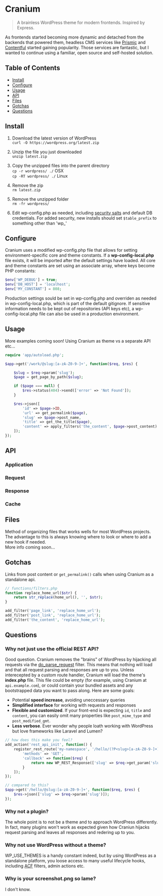# Cranium

> A brainless WordPress theme for modern frontends. Inspired by Express.

As frontends started becoming more dynamic and detached from the backends that powered them, headless CMS services like [Prismic](https://prismic.io/) and [Contentful](https://www.contentful.com/) started gaining popularity. Those services are fantastic, but I wanted to continue using a familiar, open source and self-hosted solution.

## Table of Contents

- [Install](#install)
- [Configure](#configure)
- [Usage](#usage)
- [API](#api)
- [Files](#files)
- [Gotchas](#gotchas)
- [Questions](#questions)

## Install

1. Download the latest version of WordPress<br>`curl -O https://wordpress.org/latest.zip`

2. Unzip the file you just downloaded<br>
`unzip latest.zip`

3. Copy the unzipped files into the parent directory<br>
`cp -r wordpress/ ./` OSX<br>
`cp -RT wordpress/ ./` Linux

4. Remove the zip<br>
`rm latest.zip`

5. Remove the unzipped folder<br>
`rm -fr wordpress/`

6. Edit wp-config.php as needed, including [security salts](https://api.wordpress.org/secret-key/1.1/salt/) and default DB credentials. For added security, new installs should set `$table_prefix` to something other than 'wp_'

## Configure

Cranium uses a modified wp-config.php file that allows for setting environment-specific core and theme constants. If a **wp-config-local.php** file exists, it will be imported after the default settings have loaded. All core and theme constants are set using an associate array, where keys become PHP constants:

```php
$env['WP_DEBUG'] = true;
$env['DB_HOST'] = 'localhost';
$env['MY_CONSTANT'] = 808;
```

Production settings sould be set in wp-config.php and overriden as needed in wp-config-local.php, which is part of the default gitignore. If sensitive information needs to be kept out of repositories (API keys etc), a wp-config-local.php file can also be used in a production environment.

## Usage

More examples coming soon!
Using Cranium as theme vs a separate API etc...

```php
require 'app/autoload.php';

$app->get('/work/@slug:[a-zA-Z0-9-]+', function($req, $res) {

    $slug = $req->param('slug');
    $page = get_page_by_path($slug);

    if ($page === null) {
        $res->status(404)->send(['error' => 'Not Found']);
    }

    $res->json([
        'id' => $page->ID,
        'url' => get_permalink($page),
        'slug' => $page->post_name,
        'title' => get_the_title($page),
        'content' => apply_filters('the_content', $page->post_content)
    ]);
});
```

## API

### Application
### Request
### Response
### Cache

## Files

Method of organizing files that works wells for most WordPress projects.<br>
The advantage to this is always knowing where to look or where to add a new hook if needed.<br>
More info coming soon...

## Gotchas

Links from post content or `get_permalink()` calls when using Cranium as a standalone api.

```php
// functions/filters.php
function replace_home_url($str) {
    return str_replace(home_url(), '', $str);
}

add_filter('page_link', 'replace_home_url');
add_filter('post_link', 'replace_home_url');
add_filter('the_content', 'replace_home_url');
```

## Questions

### Why not just use the official REST API?
Good question. Cranium removes the "brains" of WordPress by hijacking all requests via the [do_parse_request](https://developer.wordpress.org/reference/hooks/do_parse_request/) filter. This means that nothing will load and that all request parsing and responses are up to you. Unless interecepted by a custom route handler, Cranium will load the theme's **index.php** file. This file could be empty (for example, using Cranium at `api.example.com`), or could contain your bundled assets and any bootstrapped data you want to pass along. Here are some goals:

* Potential **speed increase**, avoiding uneccessary queries
* **Simplified interface** for working with requests and responses
* **Flexible and customized**. If your front-end is expecting `id`, `title` and `content`, you can easily omit many properties like `post_mime_type` and `post_modified_gmt`.
* **Less verbose**. Ever wonder why people loath working with WordPress but love frameworks like Laravel and Lumen?
```php
// how does this make you feel?
add_action('rest_api_init', function() {
    register_rest_route('my-namespace', '/hello/(?P<slug>[a-zA-Z0-9-]+)', [
        'methods' => 'GET',
        'callback' => function($req) {
            return new WP_REST_Response(['slug' => $req->get_param('slug')]);
        }
    ]);
});

// compared to this?
$app->get('/hello/@slug:[a-zA-Z0-9-]+', function($req, $res) {
    $res->json(['slug' => $req->param('slug')]);
});
```

### Why not a plugin?
The whole point is to not be a theme and to approach WordPress differently. In fact, many plugins won't work as expected given how Craniun hijacks request parsing and leaves all responses and redering up to you.

### Why not use WordPress without a theme?
WP_USE_THEMES is a handy constant indeed, but by using WordPress as a standalone platform, you loose access to many useful lifecycle hooks, including [ACF](https://www.advancedcustomfields.com/resources/) filters, admin actions etc.

### Why is your screenshot.png so lame?
I don't know.